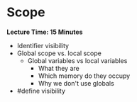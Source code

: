# Scope

**Lecture Time: 15 Minutes**

* Identifier visibility
* Global scope vs. local scope
    * Global variables vs local variables
        * What they are
        * Which memory do they occupy
        * Why we don't use globals
* \#define visibility
